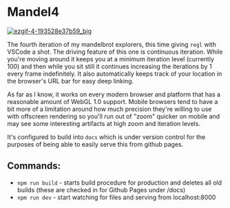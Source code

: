 # Mandel4

[![ezgif-4-193528e37b59_big](https://user-images.githubusercontent.com/39782/112776741-5160f400-8ff5-11eb-85c8-a52d64bd3105.gif)](https://jcwilk.github.io/mandel4/?x=-1.4009384862973393&y=0.000025278329139181267&z=202.47925091691644)

The fourth iteration of my mandelbrot explorers, this time giving `regl` with VSCode a shot. The driving feature of this one is continuous iteration. While you're moving around it keeps you at a minimum iteration level (currently 100) and then while you sit still it continues increasing the iterations by 1 every frame indefinitely. It also automatically keeps track of your location in the browser's URL bar for easy deep linking.

As far as I know, it works on every modern browser and platform that has a reasonable amount of WebGL 1.0 support. Mobile browsers tend to have a bit more of a limitation around how much precision they're willing to use with offscreen rendering so you'll run out of "zoom" quicker on mobile and may see some interesting artifacts at high zoom and iteration levels.

It's configured to build into `docs` which is under version control for the purposes of being able to easily serve this from github pages.

## Commands:

-   `npm run build` - starts build procedure for production and deletes all old builds (these are checked in for Github Pages under /docs)
-   `npm run dev` - start watching for files and serving from localhost:8000
